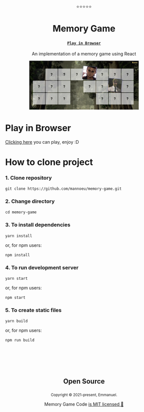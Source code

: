 <p align="center">⭐⭐⭐⭐⭐</p>
<h1 align="center">Memory Game</h1>
<h4 align="center"><a href="https://memory-game-snk.netlify.app/"><code>Play in Browser</code></a></h4>
<p align="center">An implementation of a memory game using React</p>

<p align="center">
  <img src="./src/assets/printscreen.webp" width="350">
</p>

# Play in Browser

[Clicking here](https://memory-game-snk.netlify.app/) you can play, enjoy :D

# How to clone project

### 1. Clone repository

```
git clone https://github.com/mannoeu/memory-game.git
```

### 2. Change directory

```
cd memory-game
```

### 3. To install dependencies

```
yarn install
```

or, for npm users:

```
npm install
```

### 4. To run development server

```
yarn start
```

or, for npm users:

```
npm start
```

### 5. To create static files

```
yarn build
```

or, for npm users:

```
npm run build
```

<br>
<br>
<br>
<br>

<h2 align="center">
  Open Source
</h2>
<p align="center">
  <sub>Copyright © 2021-present, Emmanuel.</sub>
</p>
<p align="center">Memory Game Code <a href="https://github.com/mannoeu/memory-game/blob/main/LICENSE">is MIT licensed 💖</a></p>
